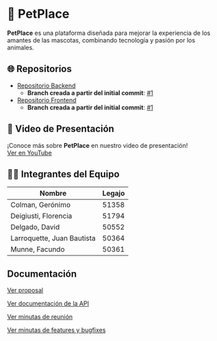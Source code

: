 # 🐾 PetPlace

**PetPlace** es una plataforma diseñada para mejorar la experiencia de los amantes de las mascotas, combinando tecnología y pasión por los animales.

## 🌐 Repositorios

- [Repositorio Backend](https://github.com/fflorsi/Backend-DesarrolloDeSoftware)
  - **Branch creada a partir del initial commit**: [#1](https://github.com/fflorsi/Backend-DesarrolloDeSoftware/pull/1)
- [Repositorio Frontend](https://github.com/fflorsi/Frontend-DesarolloDeSoftware)
  - **Branch creada a partir del initial commit**: [#1](https://github.com/fflorsi/Frontend-DesarolloDeSoftware/pull/1)

## 🎥 Video de Presentación

¡Conoce más sobre **PetPlace** en nuestro video de presentación!  
[Ver en YouTube](https://www.youtube.com/watch?v=vFoiN0JXTIQ)

## 🧑‍💻 Integrantes del Equipo

| Nombre                     | Legajo |
|----------------------------|--------|
| Colman, Gerónimo           | 51358  |
| Deigiusti, Florencia       | 51794  |
| Delgado, David             | 50552  |
| Larroquette, Juan Bautista | 50364  |
| Munne, Facundo             | 50361  |


## Documentación

[Ver proposal](./proposal.md)

[Ver documentación de la API](./openapi.yaml)

[Ver minutas de reunión](./minutes-of-meetings-and-progress.md)

[Ver minutas de features y bugfixes](./features-bugfixes-report.md)
